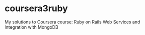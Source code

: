# coursera3ruby

My solutions to Coursera course: Ruby on Rails Web Services and Integration with MongoDB
